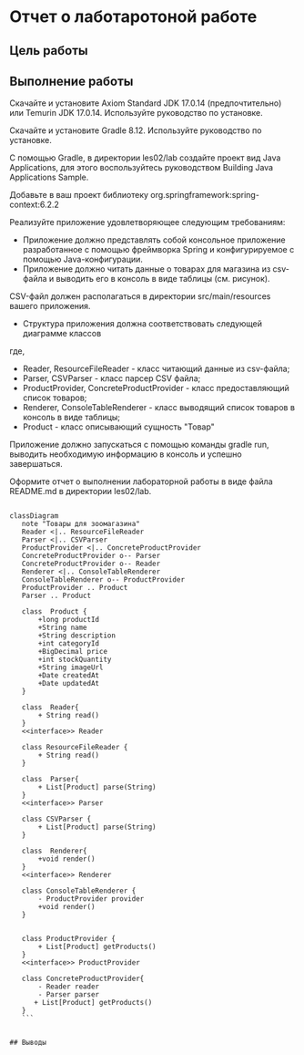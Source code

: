 # Отчет о лаботаротоной работе

## Цель работы

## Выполнение работы
Скачайте и установите Axiom Standard JDK 17.0.14 (предпочтительно) или Temurin JDK 17.0.14. Используйте руководство по установке.

Скачайте и установите Gradle 8.12. Используйте руководство по установке.

С помощью Gradle, в директории les02/lab создайте проект вид Java Applications, для этого воспользуйтесь руководством Building Java Applications Sample.

Добавьте в ваш проект библиотеку org.springframework:spring-context:6.2.2

Реализуйте приложение удовлетворяющее следующим требованиям:
- Приложение должно представлять собой консольное приложение разработанное с помощью фреймворка Spring и конфигурируемое с помощью Java-конфигурации.
- Приложение должно читать данные о товарах для магазина из csv-файла и выводить его в консоль в виде таблицы (см. рисунок).

CSV-файл должен располагаться в директории src/main/resources вашего приложения.

- Структура приложения должна соответствовать следующей диаграмме классов

где,
- Reader, ResourceFileReader - класс читающий данные из csv-файла;
- Parser, CSVParser - класс парсер CSV файла;
- ProductProvider, ConcreteProductProvider - класс предоставляющий список товаров;
- Renderer, ConsoleTableRenderer - класс выводящий список товаров в консоль в виде таблицы;
- Product - класс описывающий сущность "Товар"

Приложение должно запускаться с помощью команды gradle run, выводить необходимую информацию в консоль и успешно завершаться.

Оформите отчет о выполнении лабораторной работы в виде файла README.md в директории les02/lab.

 ``` mermaid 

classDiagram
    note "Товары для зоомагазина"
    Reader <|.. ResourceFileReader
    Parser <|.. CSVParser
    ProductProvider <|.. ConcreteProductProvider
    ConcreteProductProvider o-- Parser
    ConcreteProductProvider o-- Reader
    Renderer <|.. ConsoleTableRenderer
    ConsoleTableRenderer o-- ProductProvider
    ProductProvider .. Product
    Parser .. Product

    class  Product {
        +long productId
        +String name
        +String description
        +int categoryId
        +BigDecimal price
        +int stockQuantity
        +String imageUrl
        +Date createdAt
        +Date updatedAt
    }

    class  Reader{
        + String read()
    }
    <<interface>> Reader

    class ResourceFileReader {
        + String read()
    }

    class  Parser{
        + List[Product] parse(String)
    }
    <<interface>> Parser

    class CSVParser {
        + List[Product] parse(String)
    }

    class  Renderer{
        +void render()
    }
    <<interface>> Renderer

    class ConsoleTableRenderer {
        - ProductProvider provider
        +void render()
    }


    class ProductProvider {
        + List[Product] getProducts()
    }
    <<interface>> ProductProvider

    class ConcreteProductProvider{
        - Reader reader
        - Parser parser
       + List[Product] getProducts()
    }
    ```


## Выводы